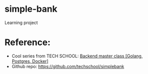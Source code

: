 # simple-bank
Learning project

# Reference:
- Cool series from TECH SCHOOL: [Backend master class \[Golang, Postgres, Docker\]](https://www.youtube.com/playlist?list=PLy_6D98if3ULEtXtNSY_2qN21VCKgoQAE)
- Github repo: https://github.com/techschool/simplebank